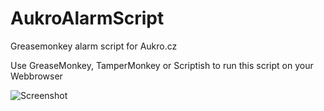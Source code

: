 # AukroAlarmScript
Greasemonkey alarm script for Aukro.cz

Use GreaseMonkey, TamperMonkey or Scriptish to run this script on your Webbrowser

![Screenshot](https://github.com/micovo/aukroalarmscript/blob/master/screenshot.png "AukroAlarmScript screenshot")